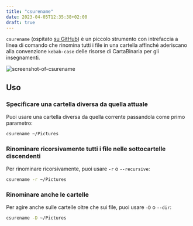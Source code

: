 ```yaml
---
title: "csurename"
date: 2023-04-05T12:35:38+02:00
draft: true
---
```


`csurename` (ospitato [su GitHub](https://github.com/cartabinaria/csurename)) è un
piccolo strumento con
intrefaccia a linea di comando che rinomina tutti i file in una cartella
affinché aderiscano alla convenzione `kebab-case` delle risorse di CartaBinaria per
gli insegnamenti.

![screenshot-of-csurename](https://user-images.githubusercontent.com/34945306/90803472-c85b3f00-e2e6-11ea-8552-9e14ac306522.png)

## Uso

### Specificare una cartella diversa da quella attuale

Puoi usare una cartella diversa da quella corrente passandola come primo
parametro:

```bash
csurename ~/Pictures
```

### Rinominare ricorsivamente tutti i file nelle sottocartelle discendenti

Per rinominare ricorsivamente, puoi usare `-r` o `--recursive`:

```bash
csurename -r ~/Pictures
```

### Rinominare anche le cartelle

Per agire anche sulle cartelle oltre che sui file, puoi usare `-D` o `--dir`:

```bash
csurename -D ~/Pictures
```
